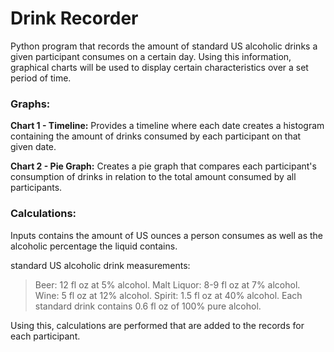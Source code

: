 # Drink Recorder

Python program that records the amount of standard US alcoholic drinks a given participant consumes on a certain day.
Using this information, graphical charts will be used to display certain characteristics over a set period of time.

### Graphs:
**Chart 1 - Timeline:**
Provides a timeline where each date creates a histogram containing the amount of drinks consumed by each
participant on that given date.

**Chart 2 - Pie Graph:**
Creates a pie graph that compares each participant's consumption of drinks in relation to the total amount consumed by 
all participants.

### Calculations:
Inputs contains the amount of US ounces a person consumes as well as the alcoholic percentage the liquid contains.

standard US alcoholic drink measurements:
> Beer: 12 fl oz at 5% alcohol.
> Malt Liquor: 8-9 fl oz at 7% alcohol.
> Wine: 5 fl oz at 12% alcohol.
> Spirit: 1.5 fl oz at 40% alcohol.
> Each standard drink contains 0.6 fl oz of 100% pure alcohol.

Using this, calculations are performed that are added to the records for each participant.
